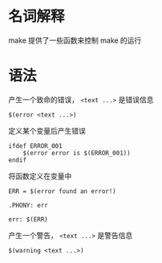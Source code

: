 # 名词解释
make 提供了一些函数来控制 make 的运行

# 语法
产生一个致命的错误， ``<text ...>`` 是错误信息
```
$(error <text ...>)
```

定义某个变量后产生错误
```
ifdef ERROR_001
	$(error error is $(ERROR_001))
endif
```

将函数定义在变量中
```
ERR = $(error found an error!)

.PHONY: err

err: $(ERR)
```

产生一个警告， ``<text ...>`` 是警告信息
```
$(warning <text ...>)
```
